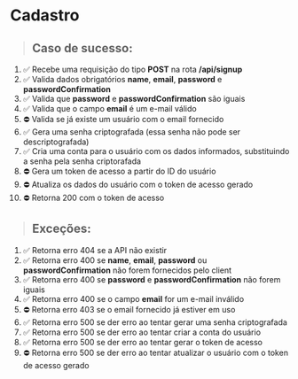 # Cadastro

> ## Caso de sucesso:
1. ✅ Recebe uma requisição do tipo **POST** na rota **/api/signup**
1. ✅ Valida dados obrigatórios **name**, **email**, **password** e **passwordConfirmation**
1. ✅ Valida que **password** e **passwordConfirmation** são iguais
1. ✅ Valida que o campo **email** é um e-mail válido
1. ⛔️ Valida se já existe um usuário com o email fornecido
1. ✅ Gera uma senha criptografada (essa senha não pode ser descriptografada)
1. ✅ Cria uma conta para o usuário com os dados informados, substituindo a senha pela senha criptorafada
1. ⛔️ Gera um token de acesso a partir do ID do usuário
1. ⛔️ Atualiza os dados do usuário com o token de acesso gerado
1. ⛔️ Retorna 200 com o token de acesso

> ## Exceções:
1. ✅ Retorna erro 404 se a API não existir
1. ✅ Retorna erro 400 se **name**, **email**, **password** ou **passwordConfirmation** não forem fornecidos pelo client
1. ✅ Retorna erro 400 se **password** e **passwordConfirmation** não forem iguais
1. ✅ Retorna erro 400 se o campo **email** for um e-mail inválido
1. ⛔️ Retorna erro 403 se o email fornecido já estiver em uso
1. ✅ Retorna erro 500 se der erro ao tentar gerar uma senha criptografada
1. ✅ Retorna erro 500 se der erro ao tentar criar a conta do usuário
1. ✅ Retorna erro 500 se der erro ao tentar gerar o token de acesso
1. ⛔️ Retorna erro 500 se der erro ao tentar atualizar o usuário com o token de acesso gerado